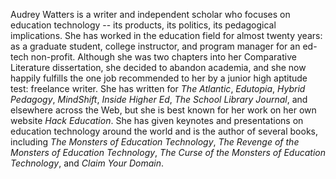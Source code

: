 Audrey Watters is a writer and independent scholar who focuses on education technology -- its products, its politics, its pedagogical implications.  She has worked in the education field for almost twenty years: as a graduate student, college instructor, and program manager for an ed-tech non-profit. Although she was two chapters into her Comparative Literature dissertation, she decided to abandon academia, and she now happily fulfills the one job recommended to her by a junior high aptitude test: freelance writer.  She has written for *The Atlantic*, *Edutopia*, *Hybrid Pedagogy*, *MindShift*, *Inside Higher Ed*, *The School Library Journal*, and elsewhere across the Web, but she is best known for her work on her own website *Hack Education*. She has given keynotes and presentations on education technology around the world and is the author of several books, including *The Monsters of Education Technology*, *The Revenge of the Monsters of Education Technology*, *The Curse of the Monsters of Education Technology*, and *Claim Your Domain*.